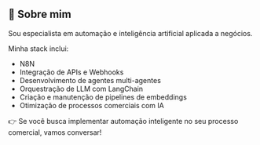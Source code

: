 ## 🤝 Sobre mim

Sou especialista em automação e inteligência artificial aplicada a negócios.

Minha stack inclui:

- N8N
- Integração de APIs e Webhooks
- Desenvolvimento de agentes multi-agentes
- Orquestração de LLM com LangChain
- Criação e manutenção de pipelines de embeddings
- Otimização de processos comerciais com IA

👉 Se você busca implementar automação inteligente no seu processo comercial, vamos conversar!
